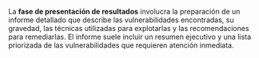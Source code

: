 La **fase de presentación de resultados** involucra la preparación de un informe detallado que describe las vulnerabilidades encontradas, su gravedad, las técnicas utilizadas para explotarlas y las recomendaciones para remediarlas. El informe suele incluir un resumen ejecutivo y una lista priorizada de las vulnerabilidades que requieren atención inmediata.